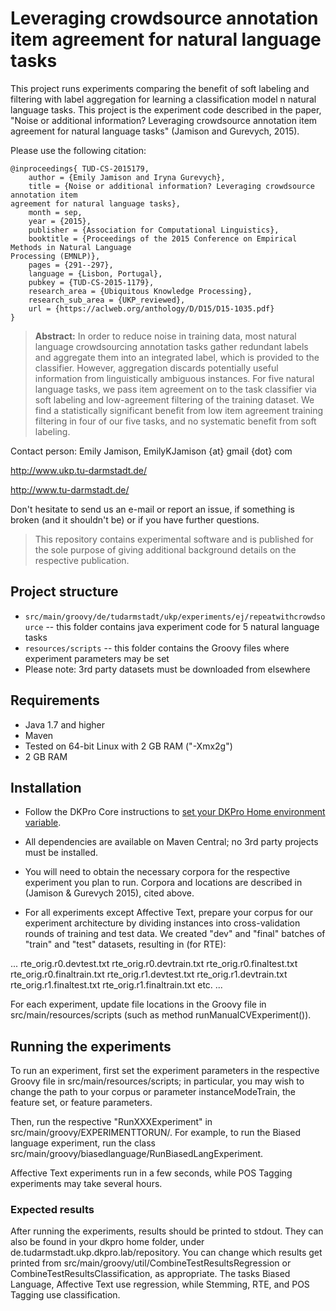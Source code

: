 # Leveraging crowdsource annotation item agreement for natural language tasks

This project runs experiments comparing the benefit of soft labeling and filtering with label aggregation for learning a classification model n natural language tasks.  This project is the experiment code described in the paper, "Noise or additional information? Leveraging crowdsource annotation item agreement for natural language tasks" (Jamison and Gurevych, 2015).

Please use the following citation:

```
@inproceedings{	TUD-CS-2015179,
	author = {Emily Jamison and Iryna Gurevych},
	title = {Noise or additional information? Leveraging crowdsource annotation item
agreement for natural language tasks},
	month = sep,
	year = {2015},
	publisher = {Association for Computational Linguistics},
	booktitle = {Proceedings of the 2015 Conference on Empirical Methods in Natural Language
Processing (EMNLP)},
	pages = {291--297},
	language = {Lisbon, Portugal},
	pubkey = {TUD-CS-2015-1179},
	research_area = {Ubiquitous Knowledge Processing},
	research_sub_area = {UKP_reviewed},
    url = {https://aclweb.org/anthology/D/D15/D15-1035.pdf}
}
```

> **Abstract:** In order to reduce noise in training data, most natural language crowdsourcing annotation tasks gather redundant labels and aggregate them into an integrated label, which is provided to the classifier. However, aggregation discards potentially useful information from linguistically ambiguous instances.
For five natural language tasks, we pass item agreement on to the task classifier via soft labeling and low-agreement filtering of the training dataset.  We find a statistically significant benefit from low item agreement training filtering in four of our five tasks, and no systematic benefit from soft labeling.


Contact person: Emily Jamison, EmilyKJamison {at} gmail {dot} com

http://www.ukp.tu-darmstadt.de/

http://www.tu-darmstadt.de/


Don't hesitate to send us an e-mail or report an issue, if something is broken (and it shouldn't be) or if you have further questions.

> This repository contains experimental software and is published for the sole purpose of giving additional background details on the respective publication. 

## Project structure

* `src/main/groovy/de/tudarmstadt/ukp/experiments/ej/repeatwithcrowdsource` -- this folder contains java experiment code for 5 natural language tasks
* `resources/scripts` -- this folder contains the Groovy files where experiment parameters may be set
* Please note: 3rd party datasets must be downloaded from elsewhere

## Requirements

* Java 1.7 and higher
* Maven
* Tested on 64-bit Linux with 2 GB RAM ("-Xmx2g")
* 2 GB RAM

## Installation

* Follow the DKPro Core instructions to [set your DKPro Home environment variable](https://zoidberg.ukp.informatik.tu-darmstadt.de/jenkins/job/DKPro%20TC%20Documentation%20%28GitHub%29/de.tudarmstadt.ukp.dkpro.tc%24dkpro-tc-doc/doclinks/1/#QuickStart).

* All dependencies are available on Maven Central; no 3rd party projects must be installed.

* You will need to obtain the necessary corpora for the respective experiment you plan to run.  Corpora and locations are described in (Jamison & Gurevych 2015), cited above.

* For all experiments except Affective Text, prepare your corpus for our experiment architecture by dividing instances into cross-validation rounds of training and test data.  We created "dev" and "final" batches of "train" and "test" datasets, resulting in (for RTE):

...
rte_orig.r0.devtest.txt
rte_orig.r0.devtrain.txt
rte_orig.r0.finaltest.txt
rte_orig.r0.finaltrain.txt
rte_orig.r1.devtest.txt
rte_orig.r1.devtrain.txt
rte_orig.r1.finaltest.txt
rte_orig.r1.finaltrain.txt
etc.
...

For each experiment, update file locations in the Groovy file in src/main/resources/scripts (such as method runManualCVExperiment()).

## Running the experiments

To run an experiment, first set the experiment parameters in the respective Groovy file in src/main/resources/scripts; in particular, you may wish to change the path to your corpus or parameter instanceModeTrain, the feature set, or feature parameters.

Then, run the respective "RunXXXExperiment" in src/main/groovy/EXPERIMENTTORUN/.  For example, to run the Biased language experiment, run the class src/main/groovy/biasedlanguage/RunBiasedLangExperiment.

Affective Text experiments run in a few seconds, while POS Tagging experiments may take several hours.

### Expected results

After running the experiments, results should be printed to stdout.  They can also be found in your dkpro home folder, under de.tudarmstadt.ukp.dkpro.lab/repository.  You can change which results get printed from src/main/groovy/util/CombineTestResultsRegression or CombineTestResultsClassification, as appropriate.  The tasks Biased Language, Affective Text use regression, while Stemming, RTE, and POS Tagging use classification.



